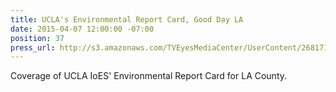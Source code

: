 ```yaml
---
title: UCLA's Environmental Report Card, Good Day LA
date: 2015-04-07 12:00:00 -07:00
position: 37
press_url: http://s3.amazonaws.com/TVEyesMediaCenter/UserContent/268171/4727436.6942/KTTV_04-07-2015_08.05.25.mp4
---
```


Coverage of UCLA IoES' Environmental Report Card for LA County.
